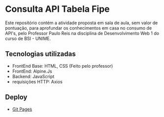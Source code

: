 # Consulta API Tabela Fipe

Este repositório contém a atividade proposta em sala de aula, sem valor de pontuação, para aprofundar os conhecimentos em casa no consumo de API's, pelo Professor Paulo Reis na disciplina de Desenvolvimento Web 1 do curso de BSI - UNIME.

## Tecnologias utilizadas
- FrontEnd Base: HTML, CSS (Feito pelo professor)
- FrontEnd: Alpine.Js
- Backend: JavaScript
- requisições HTTP: Axios

  
## Deploy
- [Git Pages](https://michelnsouza.github.io/Consulta_API_TabelaFipe/)
